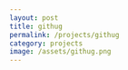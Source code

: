 ```yaml
---
layout: post
title: githug
permalink: /projects/githug
category: projects
image: /assets/githug.png
---
```

